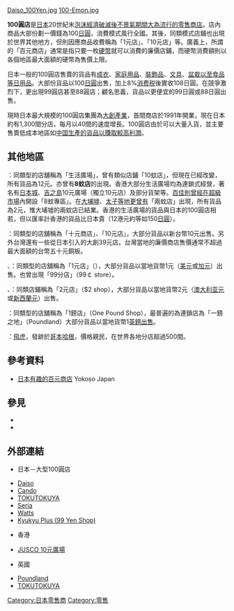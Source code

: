 [Daiso_100Yen.jpg](https://zh.wikipedia.org/wiki/File:Daiso_100Yen.jpg "fig:Daiso_100Yen.jpg") [100-Emon.jpg](https://zh.wikipedia.org/wiki/File:100-Emon.jpg "fig:100-Emon.jpg")

**100圓店**是[日本](../Page/日本.md "wikilink")20世紀末[泡沫經濟破滅後不景氣期間大為流行的](https://zh.wikipedia.org/wiki/日本泡沫經濟 "wikilink")[零售商店](https://zh.wikipedia.org/wiki/零售商店 "wikilink")。店內商品大部份劃一價錢為100[日圓](../Page/日圓.md "wikilink")，消費模式風行全國。其後，同類模式店鋪也出現於世界其他地方，但則因應商品收費稱為「1元店」、「10元店」等。廣義上，所謂的「百元商店」通常是指只要一枚[硬幣](../Page/硬幣.md "wikilink")就可以消費的廉價店鋪，而硬幣消費額則以各個地區最大面額的硬幣為售價上限。

日本一般的100圓店售賣的貨品有[成衣](https://zh.wikipedia.org/wiki/成衣 "wikilink")、[家庭用品](https://zh.wikipedia.org/wiki/家庭用品 "wikilink")、[裝飾品](https://zh.wikipedia.org/wiki/裝飾品 "wikilink")、[文具](../Page/文具.md "wikilink")、[盆栽以至](../Page/盆景.md "wikilink")[食品等日用品](https://zh.wikipedia.org/wiki/食品 "wikilink")。大部份貨品以100[日圓](../Page/日圓.md "wikilink")出售，加上8%[消费税](../Page/消费税.md "wikilink")後實收108日圓。在競爭激烈下，更出現99圓店甚至88圓店；顧名思義，貨品以更便宜的99日圓或88日圓出售。

現時日本最大規模的100圓店集團為[大創產業](../Page/大創百貨.md "wikilink")，首間商店於1991年開業，現在日本約有1,300間分店，每月以40間的速度增長。100圓店由於可以大量入貨，並主要售賣低成本地區如[中国生產的貨品以賺取較高](https://zh.wikipedia.org/wiki/中国 "wikilink")[利潤](https://zh.wikipedia.org/wiki/利潤 "wikilink")。

## 其他地區

：同類型的店舖稱為「生活廣場」，曾有類似店鋪「10蚊店」，但現在已經改變，所有貨品為12元。亦曾有**8蚊店**的出現。香港大部分生活廣場均為連鎖式經營，著名有[日本城](https://zh.wikipedia.org/wiki/日本城 "wikilink")、[吉之島](https://zh.wikipedia.org/wiki/吉之島 "wikilink")10元廣場（獨立10元店）及部分貨架等。[百佳則曾經在](https://zh.wikipedia.org/wiki/百佳 "wikilink")[超級市場](../Page/超級市場.md "wikilink")內開設「8蚊專區」。在[大埔墟](../Page/大埔墟.md "wikilink")、[太子等地更曾有](../Page/太子_\(香港\).md "wikilink")「兩蚊店」出現，所有貨品為2元，惟大埔墟的兩蚊店已結業。香港的生活廣場的貨品與日本的100圓店相若，但以匯率計香港的貨品比日本貴（12港元約等如150[日圓](../Page/日圓.md "wikilink")）。

：同類型的店舖稱為「十元商店」、「10元店」，大部分貨品以新台幣10元出售。另外台灣還有一些從日本引入的大創39元店。台灣當地的廉價商店售價通常不超過最大面額的台幣五十元銅板。

、：同類型的店舖稱為「1元店」（），大部分貨品以當地貨幣1元（[美元](../Page/美元.md "wikilink")或[加元](https://zh.wikipedia.org/wiki/加拿大元 "wikilink")）出售。也曾出現「99分店」（99￠ store）。

、：同類店鋪稱為「2元店」（$2 shop），大部分貨品以當地貨幣2元（[澳大利亚元](../Page/澳大利亚元.md "wikilink")或[新西蘭元](https://zh.wikipedia.org/wiki/新西蘭元 "wikilink")）出售。

：同類型的店舖稱為「1鎊店」（One Pound Shop），最普遍的為連鎖店為「一鎊之地」（Poundland）大部分貨品以當地貨幣1[英鎊出售](https://zh.wikipedia.org/wiki/英鎊 "wikilink")。

：[飛虎](../Page/飛虎_\(雜貨\).md "wikilink")，發跡於[哥本哈根](https://zh.wikipedia.org/wiki/哥本哈根 "wikilink")，價格親民，在世界各地分店超過500間。

## 參考資料

  - [日本有趣的百元商店](https://web.archive.org/web/20060828190200/http://www.visit-japan.jp/supporter/02_06.html) Yokoso Japan

## 參見

  -
  -
## 外部連結

  - 日本－大型100圓店

<!-- end list -->

  - [Daiso](http://www.daiso-sangyo.co.jp/)
  - [Cando](http://www.cando-web.co.jp/)
  - [TOKUTOKUYA](http://www.tokutokuya.com/)
  - [Seria](http://www.seria-group.com/)
  - [Watts](http://www.watts-jp.com/)
  - [Kyukyu Plus (99 Yen Shop)](http://www.shop99.co.jp/)

<!-- end list -->

  - 香港

<!-- end list -->

  - [JUSCO 10元廣場](http://www.jusco.com.hk/chi/10_plaza/)

<!-- end list -->

  - 英國

<!-- end list -->

  - [Poundland](http://www.poundland.com/)
  - [TOKUTOKUYA](https://web.archive.org/web/20110523035634/http://www.tokutokuya.com/en/index.html)

[Category:日本零售商](https://zh.wikipedia.org/wiki/Category:日本零售商 "wikilink") [Category:零售](https://zh.wikipedia.org/wiki/Category:零售 "wikilink")